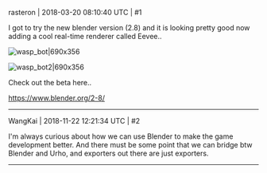 rasteron | 2018-03-20 08:10:40 UTC | #1

I got to try the new blender version (2.8) and it is looking pretty good now adding a cool real-time renderer called Eevee..

![wasp_bot|690x356](upload://8O682GrBGw1D5ypY2yyJHIEepz4.jpg)

![wasp_bot2|690x356](upload://zsDPSfqMRp1WE4OooxB7NGgrUbd.jpg)

Check out the beta here..

https://www.blender.org/2-8/

-------------------------

WangKai | 2018-11-22 12:21:34 UTC | #2

I'm always curious about how we can use Blender to make the game development better. And there must be some point that we can bridge btw Blender and Urho, and exporters out there are just exporters.

-------------------------

